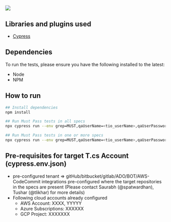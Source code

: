 # <a href='https://cloudbees.eng.orgName.com/teams-accurics/job/accurics/view/QE/job/orgName-CS-API-BUILD-ACCEPTANCE-TESTS/'><img src='https://cloudbees.eng.orgName.com/teams-accurics/job/accurics/view/QE/job/orgName-CS-API-BUILD-ACCEPTANCE-TESTS/badge/icon'></a>

## Libraries and plugins used

- [Cypress](https://www.cypress.io/)

## Dependencies

To run the tests, please ensure you have the following installed to the latest:

- Node
- NPM

## How to run

```sh
## Install dependencies
npm install

## Run Must Pass tests in all specs
npx cypress run --env grep=MUST,qaUserName=<tio_userName>,qaUserPassword=<tio_userPassword>,configFile=qa-milestone

## Run Must Pass tests in one or more specs
npx cypress run --env grep=MUST,qaUserName=<tio_userName>,qaUserPassword=<tio_userPassword>,configFile=qa-milestone --spec=cypress/tests/api/core_operations/aws-terraform.spec.js,cypress/tests/api/core_operations/az-terraform.spec.js
```

## Pre-requisites for target T.cs Account (cypress.env.json)
- pre-configured tenant => gitHub/bitbucket/gitlab/ADO/BOT/AWS-CodeCommit integrations pre-configured where the target repositories in the specs are present (Please contact Saurabh (@spatwardhan), Tushar (@tlikhar) for more details)
- Following cloud accounts already configured
    - AWS Account: XXXX, YYYYY
    - Azure Subscriptions: XXXXXX
    - GCP Project: XXXXXXX